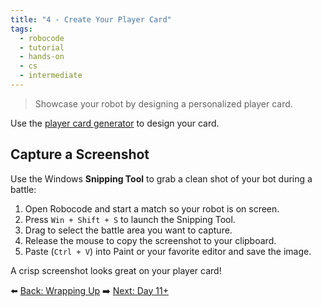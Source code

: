 ```yaml
---
title: "4 - Create Your Player Card"
tags:
  - robocode
  - tutorial
  - hands-on
  - cs
  - intermediate
---
```


> Showcase your robot by designing a personalized player card.


Use the [player card generator](https://docs.google.com/forms/d/e/1FAIpQLSeO3NAcXqPCaacO21ZvApGUHdzv9Nuon2acvDtka6GBHQW6Hw/viewform?usp=header) to design your card.

## Capture a Screenshot

Use the Windows **Snipping Tool** to grab a clean shot of your bot during a battle:

1. Open Robocode and start a match so your robot is on screen.
2. Press `Win + Shift + S` to launch the Snipping Tool.
3. Drag to select the battle area you want to capture.
4. Release the mouse to copy the screenshot to your clipboard.
5. Paste (`Ctrl + V`) into Paint or your favorite editor and save the image.

A crisp screenshot looks great on your player card!

⬅️ [Back: Wrapping Up](/robocode/Day-10/02_wrap_up)
➡️ [Next: Day 11+](/robocode/Day-11+/index)
